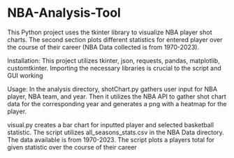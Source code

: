 # NBA-Analysis-Tool
This Python project uses the tkinter library to visualize NBA player shot charts. The second section plots different statistics for entered player over
the course of their career (NBA Data collected is from 1970-2023).

Installation:
This project utilizes tkinter, json, requests, pandas, matplotlib, customtkinter. Importing the necessary libraries is crucial to the script and GUI working

Usage:
In the analysis directory, shotChart.py gathers user input for NBA player, NBA team, and year. Then it utilizes the NBA API to gather shot chart data for
the corresponding year and generates a png with a heatmap for the player.

visual.py creates a bar chart for inputted player and selected basketball statistic. The script utilizes all_seasons_stats.csv in the NBA Data directory.
The data available is from 1970-2023. The script plots a players total for given statistic over the course of their career
